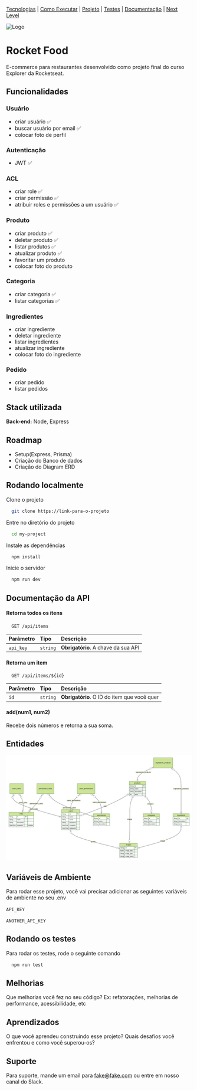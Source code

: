 [Tecnologias](#-stack-utilizada) |
[Como Executar](#-rodando-localmente) |
[Projeto](#-stack-utilizada) |
[Testes](#-rodando-os-testes) |
[Documentação](#-documentação-da-api)  |
[Next Level](#-melhorias) 

![Logo](https://dev-to-uploads.s3.amazonaws.com/uploads/articles/th5xamgrr6se0x5ro4g6.png)


# Rocket Food

E-commerce para restaurantes desenvolvido como projeto final do curso Explorer da Rocketseat.

## Funcionalidades
### Usuário
- criar usuário ✅
- buscar usuário por email ✅
- colocar foto de perfil 

### Autenticação
- JWT ✅

### ACL
- criar role ✅
- criar permissão ✅
- atribuir roles e permissões a um usuário ✅

### Produto
- criar produto ✅
- deletar produto ✅
- listar produtos ✅
- atualizar produto ✅
- favoritar um produto
- colocar foto do produto

### Categoria
- criar categoria  ✅
- listar categorias  ✅

### Ingredientes
- criar ingrediente
- deletar ingrediente
- listar ingredientes
- atualizar ingrediente
- colocar foto do ingrediente

### Pedido
- criar pedido
- listar pedidos


## Stack utilizada

**Back-end:** Node, Express

## Roadmap
  - Setup(Express, Prisma)
  - Criação do Banco de dados
  - Criação do Diagram ERD

## Rodando localmente

Clone o projeto

```bash
  git clone https://link-para-o-projeto
```

Entre no diretório do projeto

```bash
  cd my-project
```

Instale as dependências

```bash
  npm install
```

Inicie o servidor

```bash
  npm run dev
```


## Documentação da API

#### Retorna todos os itens

```http
  GET /api/items
```

| Parâmetro   | Tipo       | Descrição                           |
| :---------- | :--------- | :---------------------------------- |
| `api_key` | `string` | **Obrigatório**. A chave da sua API |

#### Retorna um item

```http
  GET /api/items/${id}
```

| Parâmetro   | Tipo       | Descrição                                   |
| :---------- | :--------- | :------------------------------------------ |
| `id`      | `string` | **Obrigatório**. O ID do item que você quer |

#### add(num1, num2)

Recebe dois números e retorna a sua soma.


## Entidades

![Logo](./prisma/ERD.svg)


## Variáveis de Ambiente

Para rodar esse projeto, você vai precisar adicionar as seguintes variáveis de ambiente no seu .env

`API_KEY`

`ANOTHER_API_KEY`


## Rodando os testes

Para rodar os testes, rode o seguinte comando

```bash
  npm run test
```


## Melhorias

Que melhorias você fez no seu código? Ex: refatorações, melhorias de performance, acessibilidade, etc


## Aprendizados

O que você aprendeu construindo esse projeto? Quais desafios você enfrentou e como você superou-os?


## Suporte

Para suporte, mande um email para fake@fake.com ou entre em nosso canal do Slack.